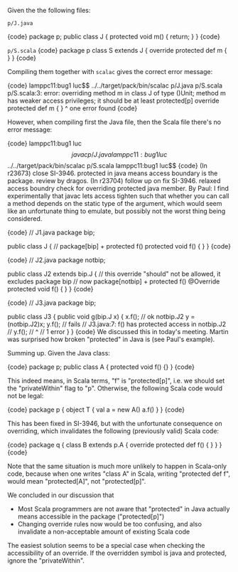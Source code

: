 Given the the following files:

`p/J.java`

{code}
package p;
public class J {
    protected void m() { return; }
}
{code}


`p/S.scala`
{code}
package p
class S extends J {
  override protected def m { }
}
{code}

Compiling them together with `scalac` gives the correct error message:

{code}
lamppc11:bug1 luc$$ ../../target/pack/bin/scalac p/J.java p/S.scala
p/S.scala:3: error: overriding method m in class J of type ()Unit;
 method m has weaker access privileges; it should be at least protected[p]
  override protected def m { }
                         ^
one error found
{code}

However, when compiling first the Java file, then the Scala file there's no error message:

{code}
lamppc11:bug1 luc$$ javac p/J.java 
lamppc11:bug1 luc$$ ../../target/pack/bin/scalac p/S.scala 
lamppc11:bug1 luc$$
{code}
(In r23673) close SI-3946. protected in java means access boundary is the package. review by dragos.
(In r23704) follow up on fix SI-3946. relaxed access boundry check for overriding protected java member.
By Paul: I find experimentally that javac lets access tighten such that whether
you can call a method depends on the static type of the argument, which
would seem like an unfortunate thing to emulate, but possibly not the
worst thing being considered.

{code}
// J1.java
package bip;

public class J {
 // package[bip] + protected f()
 protected void f() { }
}
{code}

{code}
// J2.java
package notbip;

public class J2 extends bip.J {
 // this override "should" not be allowed, it excludes package bip
 // now package[notbip] + protected f()
 @Override
 protected void f() { }
}
{code}

{code}
// J3.java
package bip;

public class J3 {
 public void g(bip.J x) {
   x.f();  // ok
   notbip.J2 y = (notbip.J2)x;
   y.f();  // fails
   // J3.java:7: f() has protected access in notbip.J2
   //     y.f();
   //      ^
   // 1 error
 }
}
{code}
We discussed this in today's meeting. Martin was surprised how broken
"protected" in Java is (see Paul's example).

Summing up. Given the Java class:

{code}
package p;
public class A {
    protected void f() {}
}
{code}

This indeed means, in Scala terms, "f" is "protected[p]", i.e. we should set
the "privateWithin" flag to "p". Otherwise, the following Scala code would
not be legal:

{code}
package p {
  object T {
    val a = new A()
    a.f()
  }
}
{code}

This has been fixed in SI-3946, but with the unfortunate consequence on
overriding, which invalidates the following (previously valid) Scala code:

{code}
package q {
  class B extends p.A {
    override protected def f() { }
  }
}
{code}

Note that the same situation is much more unlikely to happen in
Scala-only code, because when one writes "class A" in Scala, writing
"protected def f", would mean "protected[A]", not "protected[p]".

We concluded in our discussion that

 * Most Scala programmers are not aware that "protected" in Java actually means accessible in the package ("protected[p]")
 * Changing override rules now would be too confusing, and also invalidate a non-acceptable amount of existing Scala code

The easiest solution seems to be a special case when checking the
accessibility of an override. If the overridden symbol is java and protected,
ignore the "privateWithin".
